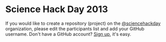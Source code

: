 # Science Hack Day 2013

If you would like to create a repository (project) on the [@sciencehackday](https://github.com/sciencehackday) organization, please edit the participants list and add your GitHub username. Don't have a GitHub account? [Sign up](https://github.com/signup), it's easy.
